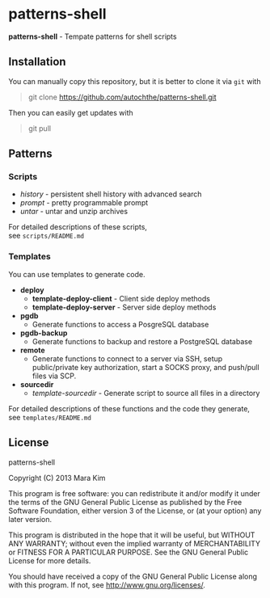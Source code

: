 # patterns-shell

**patterns-shell** - Tempate patterns for shell scripts


## Installation

You can manually copy this repository, but it is better to clone it via `git` with

>git clone https://github.com/autochthe/patterns-shell.git

Then you can easily get updates with

>git pull


## Patterns

### Scripts
* *history* - persistent shell history with advanced search
* *prompt* - pretty programmable prompt
* *untar* - untar and unzip archives

For detailed descriptions of these scripts,  
see `scripts/README.md`

### Templates

You can use templates to generate code.
* **deploy**
    * **template-deploy-client** - Client side deploy methods
    * **template-deploy-server** - Server side deploy methods
* **pgdb**
    * Generate functions to access a PosgreSQL database
* **pgdb-backup**
    * Generate functions to backup and restore a PostgreSQL database
* **remote**
    * Generate functions to connect to a server via SSH, setup public/private key authorization,
      start a SOCKS proxy, and push/pull files via SCP.
* **sourcedir**
    * *template-sourcedir* - Generate script to source all files in a directory

For detailed descriptions of these functions and the code they generate,  
see `templates/README.md`

## License

patterns-shell

Copyright (C) 2013  Mara Kim

This program is free software: you can redistribute it and/or modify
it under the terms of the GNU General Public License as published by
the Free Software Foundation, either version 3 of the License, or
(at your option) any later version.

This program is distributed in the hope that it will be useful,
but WITHOUT ANY WARRANTY; without even the implied warranty of
MERCHANTABILITY or FITNESS FOR A PARTICULAR PURPOSE.  See the
GNU General Public License for more details.

You should have received a copy of the GNU General Public License
along with this program.  If not, see <http://www.gnu.org/licenses/>.
